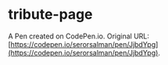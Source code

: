 # tribute-page

A Pen created on CodePen.io. Original URL: [https://codepen.io/serorsalman/pen/JjbdYpg](https://codepen.io/serorsalman/pen/JjbdYpg).


